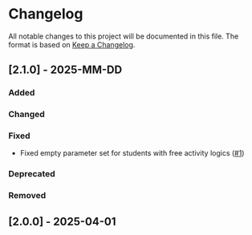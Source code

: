 # Changelog

All notable changes to this project will be documented in this file.
The format is based on [Keep a Changelog](http://keepachangelog.com/en/1.0.0/).

## [2.1.0] - 2025-MM-DD

### Added

### Changed

### Fixed

- Fixed empty parameter set for students with free activity logics ([#1](https://github.com))

### Deprecated

### Removed

## [2.0.0] - 2025-04-01
